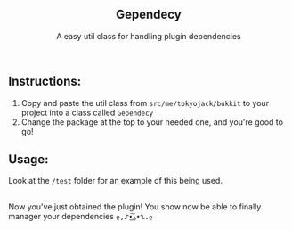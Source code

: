 <h2  align="center">Gependecy</h2>
<p  align="center">A easy util class for handling plugin dependencies</p>

<br/>

## Instructions:

1. Copy and paste the util class from ```src/me/tokyojack/bukkit``` to your project into a class called ```Gependecy```
2. Change the package at the top to your needed one, and you're good to go!

## Usage:

Look at the ``/test`` folder for an example of this being used.

##

Now you've just obtained the plugin! You show now be able to finally manager your dependencies  ```ლ,ᔑ•ﺪ͟͠•ᔐ.ლ```
